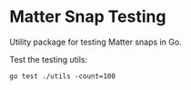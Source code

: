 # Matter Snap Testing

Utility package for testing Matter snaps in Go.

Test the testing utils:
```
go test ./utils -count=100
```

